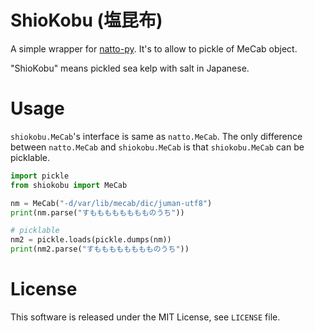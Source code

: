 # ShioKobu (塩昆布)

A simple wrapper for [natto-py](https://github.com/buruzaemon/natto-py).
It's to allow to pickle of MeCab object.

"ShioKobu" means pickled sea kelp with salt in Japanese.

# Usage

`shiokobu.MeCab`'s interface is same as `natto.MeCab`.
The only difference between `natto.MeCab` and `shiokobu.MeCab` is that `shiokobu.MeCab` can be picklable.

```py
import pickle
from shiokobu import MeCab

nm = MeCab("-d/var/lib/mecab/dic/juman-utf8")
print(nm.parse("すもももももももものうち"))

# picklable
nm2 = pickle.loads(pickle.dumps(nm))
print(nm2.parse("すもももももももものうち"))
```

# License

This software is released under the MIT License, see `LICENSE` file.

